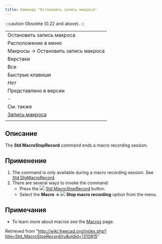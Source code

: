 ```yaml
---
title: Команда "Остановить запись макроса"
---
```

:::caution
Obsolete (0.22 and above).
:::

|  |
| --- |
| Остановить запись макроса |
| Расположение в меню |
| Макросы → Остановить запись макроса |
| Верстаки |
| Все |
| Быстрые клавиши |
| *Нет* |
| Представлено в версии |
| - |
| См. также |
| [Запись макроса](/Std_DlgMacroRecord/ru "Std DlgMacroRecord/ru") |
|  |

## Описание

The **Std MacroStopRecord** command ends a macro recording session.

## Применение

1. The command is only available during a macro recording session. See [Std DlgMacroRecord](/Std_DlgMacroRecord "Std DlgMacroRecord").
2. There are several ways to invoke the command:
   * Press the ![](/images/Std_MacroStopRecord.svg) [Std MacroStopRecord](/Std_MacroStopRecord "Std MacroStopRecord") button.
   * Select the **Macro → ![](/images/Std_MacroStopRecord.svg) Stop macro recording** option from the menu.

## Примечания

* To learn more about macros see the [Macros](/Macros "Macros") page.

Retrieved from "<http://wiki.freecad.org/index.php?title=Std_MacroStopRecord/ru&oldid=1310815>"